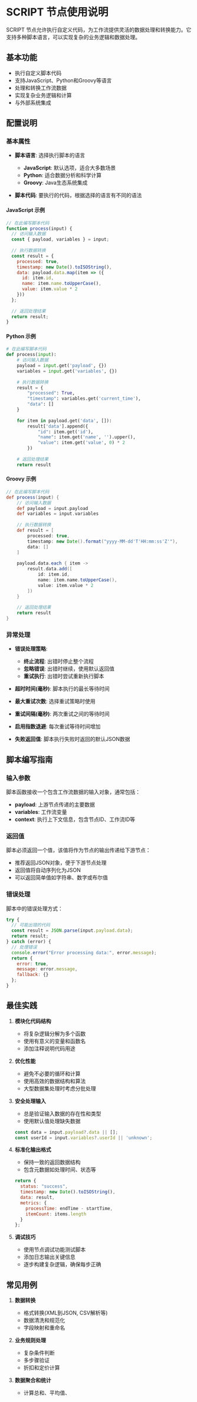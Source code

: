 # SCRIPT 节点使用说明

SCRIPT 节点允许执行自定义代码，为工作流提供灵活的数据处理和转换能力。它支持多种脚本语言，可以实现复杂的业务逻辑和数据处理。

## 基本功能

- 执行自定义脚本代码
- 支持JavaScript、Python和Groovy等语言
- 处理和转换工作流数据
- 实现复杂业务逻辑和计算
- 与外部系统集成

## 配置说明

### 基本属性

- **脚本语言**: 选择执行脚本的语言
  - **JavaScript**: 默认选项，适合大多数场景
  - **Python**: 适合数据分析和科学计算
  - **Groovy**: Java生态系统集成

- **脚本代码**: 要执行的代码，根据选择的语言有不同的语法

#### JavaScript 示例

```javascript
// 在此编写脚本代码
function process(input) {
  // 访问输入数据
  const { payload, variables } = input;
  
  // 执行数据转换
  const result = {
    processed: true,
    timestamp: new Date().toISOString(),
    data: payload.data.map(item => ({
      id: item.id,
      name: item.name.toUpperCase(),
      value: item.value * 2
    }))
  };
  
  // 返回处理结果
  return result;
}
```

#### Python 示例

```python
# 在此编写脚本代码
def process(input):
    # 访问输入数据
    payload = input.get('payload', {})
    variables = input.get('variables', {})
    
    # 执行数据转换
    result = {
        "processed": True,
        "timestamp": variables.get('current_time'),
        "data": []
    }
    
    for item in payload.get('data', []):
        result['data'].append({
            "id": item.get('id'),
            "name": item.get('name', '').upper(),
            "value": item.get('value', 0) * 2
        })
    
    # 返回处理结果
    return result
```

#### Groovy 示例

```groovy
// 在此编写脚本代码
def process(input) {
    // 访问输入数据
    def payload = input.payload
    def variables = input.variables
    
    // 执行数据转换
    def result = [
        processed: true,
        timestamp: new Date().format("yyyy-MM-dd'T'HH:mm:ss'Z'"),
        data: []
    ]
    
    payload.data.each { item ->
        result.data.add([
            id: item.id,
            name: item.name.toUpperCase(),
            value: item.value * 2
        ])
    }
    
    // 返回处理结果
    return result
}
```

### 异常处理

- **错误处理策略**:
  - **终止流程**: 出错时停止整个流程
  - **忽略错误**: 出错时继续，使用默认返回值
  - **重试执行**: 出错时尝试重新执行脚本

- **超时时间(毫秒)**: 脚本执行的最长等待时间
- **最大重试次数**: 选择重试策略时使用
- **重试间隔(毫秒)**: 两次重试之间的等待时间
- **启用指数退避**: 每次重试等待时间增加
- **失败返回值**: 脚本执行失败时返回的默认JSON数据

## 脚本编写指南

### 输入参数

脚本函数接收一个包含工作流数据的输入对象，通常包括：

- **payload**: 上游节点传递的主要数据
- **variables**: 工作流变量
- **context**: 执行上下文信息，包含节点ID、工作流ID等

### 返回值

脚本必须返回一个值，该值将作为节点的输出传递给下游节点：

- 推荐返回JSON对象，便于下游节点处理
- 返回值将自动序列化为JSON
- 可以返回简单值如字符串、数字或布尔值

### 错误处理

脚本中的错误处理方式：

```javascript
try {
  // 可能出错的代码
  const result = JSON.parse(input.payload.data);
  return result;
} catch (error) {
  // 处理错误
  console.error("Error processing data:", error.message);
  return {
    error: true,
    message: error.message,
    fallback: {}
  };
}
```

## 最佳实践

1. **模块化代码结构**
   - 将复杂逻辑分解为多个函数
   - 使用有意义的变量和函数名
   - 添加注释说明代码用途

2. **优化性能**
   - 避免不必要的循环和计算
   - 使用高效的数据结构和算法
   - 大型数据集处理时考虑分批处理

3. **安全处理输入**
   - 总是验证输入数据的存在性和类型
   - 使用默认值处理缺失数据
   ```javascript
   const data = input.payload?.data || [];
   const userId = input.variables?.userId || 'unknown';
   ```

4. **标准化输出格式**
   - 保持一致的返回数据结构
   - 包含元数据如处理时间、状态等
   ```javascript
   return {
     status: "success",
     timestamp: new Date().toISOString(),
     data: result,
     metrics: {
       processTime: endTime - startTime,
       itemCount: items.length
     }
   };
   ```

5. **调试技巧**
   - 使用节点调试功能测试脚本
   - 添加日志输出关键信息
   - 逐步构建复杂逻辑，确保每步正确

## 常见用例

1. **数据转换**
   - 格式转换(XML到JSON, CSV解析等)
   - 数据清洗和规范化
   - 字段映射和重命名

2. **业务规则处理**
   - 复杂条件判断
   - 多步骤验证
   - 折扣和定价计算

3. **数据聚合和统计**
   - 计算总和、平均值、